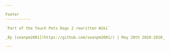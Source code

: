 ```yaml
---

Footer
-----------

`Part of the Touch Pets Dogs 2 rewritten Wiki`

_By [seanpm2001](https://github.com/seanpm2001/) | May 28th 2020-2020_

---
```

